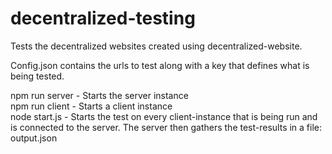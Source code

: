 # decentralized-testing
Tests the decentralized websites created using decentralized-website.  

Config.json contains the urls to test along with a key that defines what is being tested.  

npm run server - Starts the server instance  
npm run client - Starts a client instance  
node start.js - Starts the test on every client-instance that is being run and is connected to the server. The server then gathers the test-results in a file: output.json
